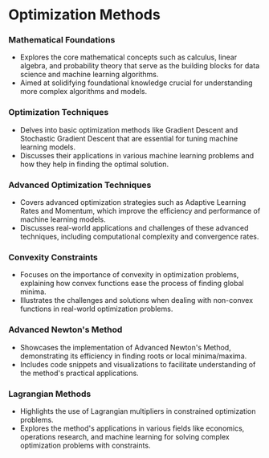# Optimization Methods

### Mathematical Foundations
- Explores the core mathematical concepts such as calculus, linear algebra, and probability theory that serve as the building blocks for data science and machine learning algorithms.
- Aimed at solidifying foundational knowledge crucial for understanding more complex algorithms and models.

### Optimization Techniques
- Delves into basic optimization methods like Gradient Descent and Stochastic Gradient Descent that are essential for tuning machine learning models.
- Discusses their applications in various machine learning problems and how they help in finding the optimal solution.

### Advanced Optimization Techniques
- Covers advanced optimization strategies such as Adaptive Learning Rates and Momentum, which improve the efficiency and performance of machine learning models.
- Discusses real-world applications and challenges of these advanced techniques, including computational complexity and convergence rates.

### Convexity Constraints
- Focuses on the importance of convexity in optimization problems, explaining how convex functions ease the process of finding global minima.
- Illustrates the challenges and solutions when dealing with non-convex functions in real-world optimization problems.

### Advanced Newton's Method
- Showcases the implementation of Advanced Newton's Method, demonstrating its efficiency in finding roots or local minima/maxima.
- Includes code snippets and visualizations to facilitate understanding of the method's practical applications.

### Lagrangian Methods
- Highlights the use of Lagrangian multipliers in constrained optimization problems.
- Explores the method's applications in various fields like economics, operations research, and machine learning for solving complex optimization problems with constraints.
